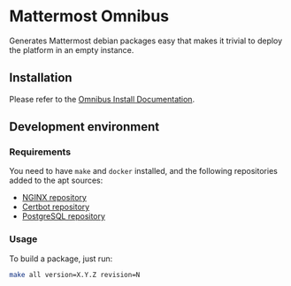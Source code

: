 # Mattermost Omnibus


Generates Mattermost debian packages easy that makes it trivial to
deploy the platform in an empty instance.

## Installation

Please refer to the [Omnibus Install
Documentation](https://docs.mattermost.com/install/mattermost-omnibus.html).

## Development environment

### Requirements

You need to have `make` and `docker` installed, and the following
repositories added to the apt sources:

 - [NGINX repository](https://www.nginx.com/resources/wiki/start/topics/tutorials/install/#official-debian-ubuntu-packages)
 - [Certbot repository](https://certbot.eff.org/lets-encrypt/ubuntubionic-nginx.html)
 - [PostgreSQL repository](https://wiki.postgresql.org/wiki/Apt)

### Usage

To build a package, just run:

```sh
make all version=X.Y.Z revision=N
```
